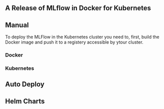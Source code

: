 ## A Release of MLflow in Docker for Kubernetes

## Manual
To deploy the MLFlow in the Kubernetes cluster you need to, first, build the Docker image and push it to a registery accessible by ytour cluster.

### Docker

### Kubernetes


## Auto Deploy

## Helm Charts

